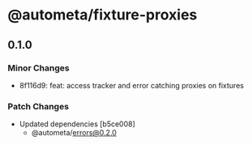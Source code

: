 # @autometa/fixture-proxies

## 0.1.0

### Minor Changes

- 8f116d9: feat: access tracker and error catching proxies on fixtures

### Patch Changes

- Updated dependencies [b5ce008]
  - @autometa/errors@0.2.0
